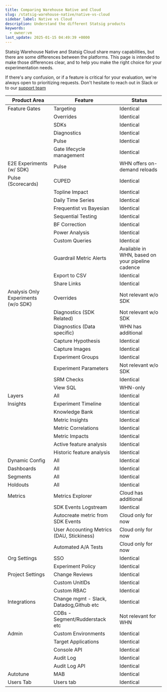 ```yaml
---
title: Comparing Warehouse Native and Cloud
slug: /statsig-warehouse-native/native-vs-cloud
sidebar_label: Native vs Cloud
description: Understand the different Statsig products
keywords:
  - owner:vm
last_update: 2025-01-15 04:49:39 +0000
---
```


Statsig Warehouse Native and Statsig Cloud share many capabilities, but there are some differences between the platforms. This page is intended to make those differences clear, and to help you make the right choice for your experimentation needs.

If there's any confusion, or if a feature is critical for your evaluation, we're always open to prioritizing requests. Don't hesitate to reach out in Slack or to our [support team](mailto:support@statsig.com)

| Product Area                        | Feature                                   | Status                                             |
| ----------------------------------- | ----------------------------------------- | -------------------------------------------------- |
| Feature Gates                       | Targeting                                 | Identical                                          |
|                                     | Overrides                                 | Identical                                          |
|                                     | SDKs                                      | Identical                                          |
|                                     | Diagnostics                               | Identical                                          |
|                                     | Pulse                                     | Identical                                          |
|                                     | Gate lifecycle management                 | Identical                                          |
| E2E Experiments (w/ SDK)            | Pulse                                     | WHN offers on-demand reloads                       |
| Pulse (Scorecards)                  | CUPED                                     | Identical                                          |
|                                     | Topline Impact                            | Identical                                          |
|                                     | Daily Time Series                         | Identical                                          |
|                                     | Frequentist vs Bayesian                   | Identical                                          |
|                                     | Sequential Testing                        | Identical                                          |
|                                     | BF Correction                             | Identical                                          |
|                                     | Power Analysis                            | Identical                                          |
|                                     | Custom Queries                            | Identical                                          |
|                                     | Guardrail Metric Alerts                   | Available in WHN, based on your pipeline cadence   |
|                                     | Export to CSV                             | Identical                                          |
|                                     | Share Links                               | Identical                                          |
| Analysis Only Experiments (w/o SDK) | Overrides                                 | Not relevant w/o SDK                               |
|                                     | Diagnostics (SDK Related)                 | Not relevant w/o SDK                               |
|                                     | Diagnostics (Data specific)               | WHN has additional                                 |
|                                     | Capture Hypothesis                        | Identical                                          |
|                                     | Capture Images                            | Identical                                          |
|                                     | Experiment Groups                         | Identical                                          |
|                                     | Experiment Parameters                     | Not relevant w/o SDK                               |
|                                     | SRM Checks                                | Identical                                          |
|                                     | View SQL                                  | WHN-only                                           |
| Layers                              | All                                       | Identical                                          |
| Insights                            | Experiment Timeline                       | Identical                                          |
|                                     | Knowledge Bank                            | Identical                                          |
|                                     | Metric Insights                           | Identical                                          |
|                                     | Metric Correlations                       | Identical                                          |
|                                     | Metric Impacts                            | Identical                                          |
|                                     | Active feature analysis                   | Identical                                          |
|                                     | Historic feature analysis                 | Identical                                          |
| Dynamic Config                      | All                                       | Identical                                          |
| Dashboards                          | All                                       | Identical                                          |
| Segments                            | All                                       | Identical                                          |
| Holdouts                            | All                                       | Identical                                          |
| Metrics                             | Metrics Explorer                          | Cloud has additional                               |
|                                     | SDK Events Logstream                      | Identical                                          |
|                                     | Autocreate metric from SDK Events         | Cloud only for now                                 |
|                                     | User Accounting Metrics (DAU, Stickiness) | Cloud only for now                                 |
|                                     | Automated A/A Tests                       | Cloud only for now                                 |
| Org Settings                        | SSO                                       | Identical                                          |
|                                     | Experiment Policy                         | Identical                                          |
| Project Settings                    | Change Reviews                            | Identical                                          |
|                                     | Custom UnitIDs                            | Identical                                          |
|                                     | Custom RBAC                               | Identical                                          |
| Integrations                        | Change mgmt - Slack, Datadog,Github etc   | Identical                                          |
|                                     | CDBs - Segment/Rudderstack etc            | Not relevant for WHN                               |
| Admin                               | Custom Environments                       | Identical                                          |
|                                     | Target Applications                       | Identical                                          |
|                                     | Console API                               | Identical                                          |
|                                     | Audit Log                                 | Identical                                          |
|                                     | Audit Log API                             | Identical                                          |
| Autotune                            | MAB                                       | Identical                                          |
| Users Tab                           | Users tab                                 | Identical                                          |

